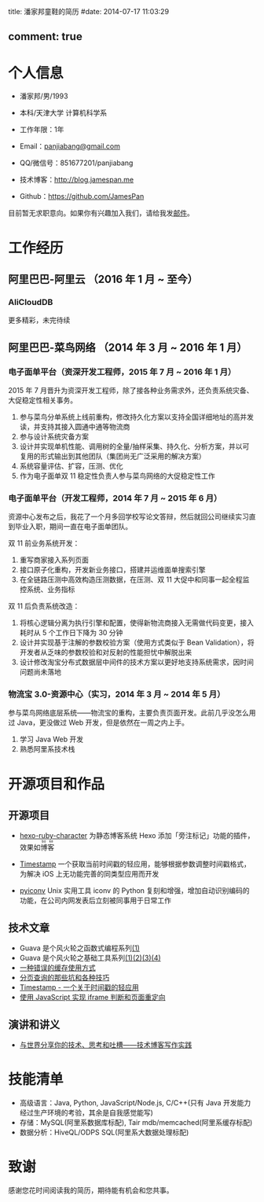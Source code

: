 title: 潘家邦童鞋的简历
#date: 2014-07-17 11:03:29

comment: true
---

# 个人信息

-   潘家邦/男/1993
-   本科/天津大学 计算机科学系
-   工作年限：1年


-   Email：[panjiabang@gmail.com](mailto:panjiabang@gmail.com)
-   QQ/微信号：851677201/panjiabang
-   技术博客：http://blog.jamespan.me
-   Github：https://github.com/JamesPan

目前暂无求职意向。如果你有兴趣加入我们，请给我发[邮件](mailto:panjiabang@gmail.com)。


# 工作经历

## 阿里巴巴-阿里云 （2016 年 1 月 ~ 至今）

### AliCloudDB

更多精彩，未完待续

## 阿里巴巴-菜鸟网络 （2014 年 3 月 ~ 2016 年 1 月）

### 电子面单平台（资深开发工程师，2015 年 7 月 ~ 2016 年 1 月）

2015 年 7 月晋升为资深开发工程师，除了接各种业务需求外，还负责系统灾备、大促稳定性相关事务。

1. 参与菜鸟分单系统上线前重构，修改持久化方案以支持全国详细地址的高并发读，并支持其接入圆通中通等物流商
2. 参与设计系统灾备方案
3. 设计并实现单机性能、调用树的全量/抽样采集、持久化、分析方案，并以可复用的形式输出到其他团队（集团尚无广泛采用的解决方案）
4. 系统容量评估、扩容，压测、优化
5. 作为电子面单双 11 稳定性负责人参与菜鸟网络的大促稳定性工作

### 电子面单平台（开发工程师，2014 年 7 月 ~ 2015 年 6 月）

资源中心发布之后，我花了一个月多回学校写论文答辩，然后就回公司继续实习直到毕业入职，期间一直在电子面单团队。

双 11 前业务系统开发：

1. 重写商家接入系列页面
2. 接口原子化重构，开发新业务接口，搭建并运维面单搜索引擎
3. 在全链路压测中高效构造压测数据，在压测、双 11 大促中和同事一起全程监控系统、业务指标

双 11 后负责系统改造：

1. 将核心逻辑分离为执行引擎和配置，使得新物流商接入无需做代码变更，接入耗时从 5 个工作日下降为 30 分钟
2. 设计并实现基于注解的参数校验方案（使用方式类似于 Bean Validation），将开发者从乏味的参数校验和对反射的性能担忧中解脱出来
3. 设计修改淘宝分布式数据层中间件的技术方案以更好地支持系统需求，因时间问题尚未落地

### 物流宝 3.0-资源中心（实习，2014 年 3 月 ~ 2014 年 5 月）

参与菜鸟网络底层系统——物流宝的重构，主要负责页面开发。此前几乎没怎么用过 Java，更没做过 Web 开发，但是依然在一周之内上手。

1. 学习 Java Web 开发
2. 熟悉阿里系技术栈

# 开源项目和作品
## 开源项目
-   [hexo-ruby-character](https://github.com/JamesPan/hexo-ruby-character)
    为静态博客系统 Hexo 添加「旁注标记」功能的插件，效果如<ruby>博客<rp>(</rp><rt>bó kè</rt><rp>)</rp></ruby>

-   [Timestamp](http://www.jamespan.me/lapp/timestamp/index.html)
	一个获取当前时间戳的轻应用，能够根据参数调整时间戳格式，为解决 iOS 上无功能完善的同类型应用而开发

-   [pyiconv](https://github.com/JamesPan/pyiconv)
    Unix 实用工具 iconv 的 Python 复刻和增强，增加自动识别编码的功能，在公司内网发表后立刻被同事用于日常工作

## 技术文章

-   Guava 是个风火轮之函数式编程系列[(1)](/2015/03/22/guava-functional-programing-1/)
-   Guava 是个风火轮之基础工具系列[(1)](/2015/02/08/guava-basic-utilities-1/)[(2)](/2015/02/09/guava-basic-utilities-2/)[(3)](/2015/03/01/guava-basic-utilities-3/)[(4)](/2015/03/10/guava-basic-utilities-4/)
-   [一种错误的缓存使用方式](/2015/01/24/missuse-of-cache/)
-   [分页查询的那些坑和各种技巧](/2015/01/22/trick-of-paging-query/)
-   [Timestamp - 一个关于时间戳的轻应用](/2015/01/19/timestamp-the-light-app/)
-   [使用 JavaScript 实现 iframe 判断和页面重定向](/2015/01/12/redirect-with-js/)

## 演讲和讲义

-   [与世界分享你的技术、思考和吐槽——技术博客写作实践](/slides/share-your-knowledge-by-blogging/)

# 技能清单

- 高级语言：Java, Python, JavaScript/Node.js, C/C++(只有 Java 开发能力经过生产环境的考验，其余是自我感觉能写)
- 存储：MySQL(阿里系数据库标配), Tair mdb/memcached(阿里系缓存标配)
- 数据分析：HiveQL/ODPS SQL(阿里系大数据处理标配)

# 致谢

感谢您花时间阅读我的简历，期待能有机会和您共事。
